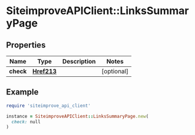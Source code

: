 # SiteimproveAPIClient::LinksSummaryPage

## Properties

| Name | Type | Description | Notes |
| ---- | ---- | ----------- | ----- |
| **check** | [**Href213**](Href213.md) |  | [optional] |

## Example

```ruby
require 'siteimprove_api_client'

instance = SiteimproveAPIClient::LinksSummaryPage.new(
  check: null
)
```

